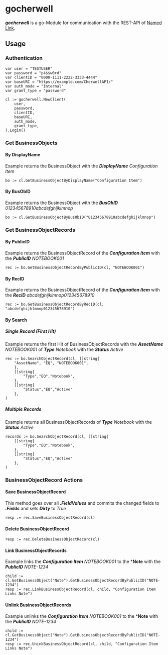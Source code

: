 # gocherwell
***gocherwell*** is a go-Module for communication with the REST-API of [Named Link](https://cherwell.com "Cherwell").

## Usage
### Authentication
```
var user = "TESTUSER"
var password = "p4$$w0rd"
var clientID = "0000-1111-2222-3333-4444"
var baseURI = "https://example.com/CherwellAPI/"
var auth_mode = "Internal"
var grant_type = "password"

cl := gocherwell.NewClient(
    user,
    password,
    clientID,
    baseURI,
    auth_mode,
    grant_type,
).Login()
```

### Get BusinessObjects
#### By DisplayName
Example returns the BusinessObject with the ***DisplayName*** *Configuration Item*
```
bo := cl.GetBusinessObjectByDisplayName("Configuration Item")
```
#### By BusObID
Example returns the BusinessObject with the ***BusObID*** *012345678910abcdefghijklmnop*
```
bo := cl.GetBusinessObjectByBusObID("012345678910abcdefghijklmnop")
```

### Get BusinessObjectRecords
#### By PublicID
Example returns the BusinessObjectRecord of the ***Configuration Item*** with the ***PublicID*** *NOTEBOOK001*
```
rec := bo.GetBusinessObjectRecordByPublicID(cl, "NOTEBOOK001")
```
#### By RecID
Example returns the BusinessObjectRecord of the ***Configuration Item*** with the ***RecID*** *abcdefghijklmnop012345678910*
```
rec := bo.GetBusinessObjectRecordByRecID(cl, "abcdefghijklmnop012345678910")
```
#### By Search
##### Single Record (First Hit)
Example returns the first Hit of BusinessObjectRecords with the ***AssetName*** *NOTEBOOK001* of ***Type*** *Notebook* with the ***Status*** *Active* 
```
rec := bo.SearchObjectRecord(cl, []string{
    "AssetName", "EQ", "NOTEBOOK001",
    },
    []string{
        "Type","EQ","Notebook",
    },
    []string{
        "Status","EQ","Active"
    },
)
```
##### Multiple Records
Example returns all BusinessObjectRecords of ***Type*** *Notebook* with the ***Status*** *Active* 
```
records := bo.SearchObjectRecord(cl, []string{
    []string{
        "Type","EQ","Notebook",
    },
    []string{
        "Status","EQ","Active"
    },
)
```
### BusinessObjectRecord Actions
#### Save BusinessObjectRecord
This method goes over all ***.FieldValues*** and commits the changed fields to ***.Fields*** and sets ***Dirty*** to *True*
```
resp := rec.SaveBusinessObjectRecord(cl)
```

#### Delete BusinessObjectRecord
```
resp := rec.DeleteBusinessObjectRecord(cl)
```

#### Link BusinessObjectRecords
Example links the ***Configuration Item*** *NOTEBOOK001* to the ***Note** with the ***PublicID*** *NOTE-1234*
```
child := cl.GetBusinessObject("Note").GetBusinessObjectRecordByPublicID("NOTE-1234")
resp := rec.LinkBusinessObjectRecord(cl, child, "Configuration Item Links Note")
```

#### Unlink BusinessObjectRecords
Example unlinks the ***Configuration Item*** *NOTEBOOK001* to the ***Note** with the ***PublicID*** *NOTE-1234*
```
child := cl.GetBusinessObject("Note").GetBusinessObjectRecordByPublicID("NOTE-1234")
resp := rec.UninkBusinessObjectRecord(cl, child, "Configuration Item Links Note")
```
